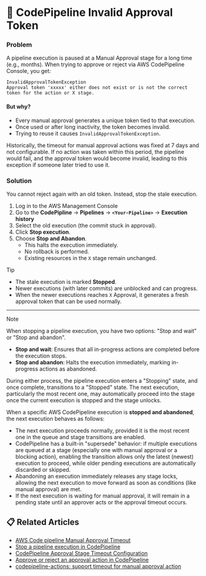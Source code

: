 # 💭 CodePipeline Invalid Approval Token

### Problem
A pipeline execution is paused at a Manual Approval stage for a long time (e.g., months). When trying to approve or reject via AWS CodePipeline Console, you get:

```
InvalidApprovalTokenException
Approval token 'xxxxx' either does not exist or is not the correct token for the action or X stage.
```

#### But why?
* Every manual approval generates a unique token tied to that execution.
* Once used or after long inactivity, the token becomes invalid.
* Trying to reuse it causes `InvalidApprovalTokenException`.

Historically, the timeout for manual approval actions was fixed at 7 days and not configurable. If no action was taken within this period, the pipeline would fail, and the approval token would become invalid, leading to this exception if someone later tried to use it.

### Solution

You cannot reject again with an old token. Instead, stop the stale execution.

1. Log in to the AWS Management Console
2. Go to the **CodePipline** → **Pipelines** → **`<Your-Pipeline>`** → **Execution history**
3. Select the old execution (the commit stuck in approval).
3. Click **Stop execution**.
4. Choose **Stop and Abandon**.
    * This halts the execution immediately.
    * No rollback is performed.
    * Existing resources in the `X` stage remain unchanged.

> [!TIP]
> * The stale execution is marked **Stopped**.
> * Newer executions (with later commits) are unblocked and can progress.
> * When the newer executions reaches `X` Approval, it generates a fresh approval token that can be used normally.

---

> [!NOTE]
> When stopping a pipeline execution, you have two options: "Stop and wait" or "Stop and abandon".
> * **Stop and wait**: Ensures that all in-progress actions are completed before the execution stops.
> * **Stop and abandon**: Halts the execution immediately, marking in-progress actions as abandoned.
>
> During either process, the pipeline execution enters a "Stopping" state, and once complete, transitions to a "Stopped" state. The next execution, particularly the most recent one, may automatically proceed into the stage once the current execution is stopped and the stage unlocks.
>
> When a specific AWS CodePipeline execution is **stopped and abandoned**, the next execution behaves as follows:
> * The next execution proceeds normally, provided it is the most recent one in the queue and stage transitions are enabled.
> * CodePipeline has a built-in "supersede" behavior: if multiple executions are queued at a stage (especially one with manual approval or a blocking action), enabling the transition allows only the latest (newest) execution to proceed, while older pending executions are automatically discarded or skipped.
> * Abandoning an execution immediately releases any stage locks, allowing the next execution to move forward as soon as conditions (like manual approval) are met.
> * If the next execution is waiting for manual approval, it will remain in a pending state until an approver acts or the approval timeout occurs.


## 📋 Related Articles
* [AWS Code pipeline Manual Approval Timeout](https://stackoverflow.com/questions/63763829/aws-code-pipeline-manual-approval-timeout)
* [Stop a pipeline execution in CodePipeline](https://docs.aws.amazon.com/codepipeline/latest/userguide/pipelines-stop.html)
* [CodePipeline Approval Stage Timeout Configuration](https://repost.aws/questions/QU3K43oLPQQxWh-AsJAeoCEg/codepipeline-approval-stage-timeout-configuration)
* [Approve or reject an approval action in CodePipeline](https://docs.aws.amazon.com/codepipeline/latest/userguide/approvals-approve-or-reject.html)
* [codepipeline-actions: support timeout for manual approval action](https://github.com/aws/aws-cdk/issues/33473)